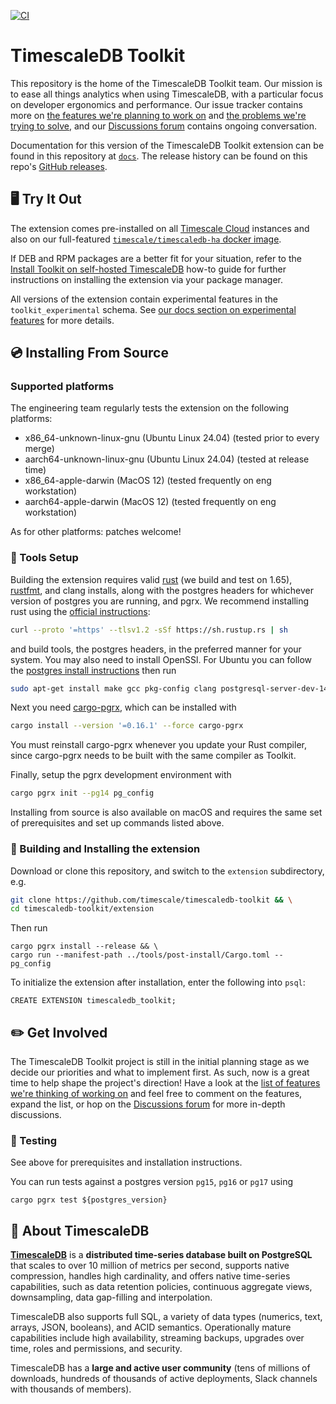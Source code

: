 [![CI](https://github.com/timescale/timescaledb-toolkit/actions/workflows/ci.yml/badge.svg?branch=main)](https://github.com/timescale/timescaledb-toolkit/actions/workflows/ci.yml)

# TimescaleDB Toolkit

This repository is the home of the TimescaleDB Toolkit team. Our mission is to
ease all things analytics when using TimescaleDB, with a particular focus on
developer ergonomics and performance. Our issue tracker contains more
on [the features we're planning to work on](https://github.com/timescale/timescaledb-toolkit/labels/proposed-feature)
and [the problems we're trying to solve](https://github.com/timescale/timescaledb-toolkit/labels/feature-request),
and our [Discussions forum](https://github.com/timescale/timescaledb-toolkit/discussions) contains ongoing conversation.

Documentation for this version of the TimescaleDB Toolkit extension can be found
in this repository at [`docs`](https://github.com/timescale/timescaledb-toolkit/tree/main/docs).
The release history can be found on this repo's [GitHub releases](https://github.com/timescale/timescaledb-toolkit/releases).

## 🖥 Try It Out

The extension comes pre-installed on all [Timescale Cloud](https://www.timescale.com/products#timescale-cloud) instances and also on our full-featured [`timescale/timescaledb-ha` docker image](https://hub.docker.com/r/timescale/timescaledb-ha).

If DEB and RPM packages are a better fit for your situation, refer to the [Install Toolkit on self-hosted TimescaleDB](https://docs.timescale.com/self-hosted/latest/tooling/install-toolkit/#install-toolkit-on-self-hosted-timescaledb) how-to guide for further instructions on installing the extension via your package manager.

All versions of the extension contain experimental features in the `toolkit_experimental` schema. See [our docs section on experimental features](/docs/README.md#tag-notes) for more details.

## 💿 Installing From Source

### Supported platforms

The engineering team regularly tests the extension on the following platforms:

- x86_64-unknown-linux-gnu (Ubuntu Linux 24.04) (tested prior to every merge)
- aarch64-unknown-linux-gnu (Ubuntu Linux 24.04) (tested at release time)
- x86_64-apple-darwin (MacOS 12) (tested frequently on eng workstation)
- aarch64-apple-darwin (MacOS 12) (tested frequently on eng workstation)

As for other platforms: patches welcome!

### 🔧 Tools Setup

Building the extension requires valid [rust](https://www.rust-lang.org/) (we build and test on 1.65), [rustfmt](https://github.com/rust-lang/rustfmt), and clang installs, along with the postgres headers for whichever version of postgres you are running, and pgrx.
We recommend installing rust using the [official instructions](https://www.rust-lang.org/tools/install):

```bash
curl --proto '=https' --tlsv1.2 -sSf https://sh.rustup.rs | sh
```

and build tools, the postgres headers, in the preferred manner for your system. You may also need to install OpenSSl.
For Ubuntu you can follow the [postgres install instructions](https://www.postgresql.org/download/linux/ubuntu/) then run

```bash
sudo apt-get install make gcc pkg-config clang postgresql-server-dev-14 libssl-dev
```

Next you need [cargo-pgrx](https://github.com/tcdi/pgrx), which can be installed with

```bash
cargo install --version '=0.16.1' --force cargo-pgrx
```

You must reinstall cargo-pgrx whenever you update your Rust compiler, since cargo-pgrx needs to be built with the same compiler as Toolkit.

Finally, setup the pgrx development environment with

```bash
cargo pgrx init --pg14 pg_config
```

Installing from source is also available on macOS and requires the same set of prerequisites and set up commands listed above.

### 💾 Building and Installing the extension

Download or clone this repository, and switch to the `extension` subdirectory, e.g.

```bash
git clone https://github.com/timescale/timescaledb-toolkit && \
cd timescaledb-toolkit/extension
```

Then run

```
cargo pgrx install --release && \
cargo run --manifest-path ../tools/post-install/Cargo.toml -- pg_config
```

To initialize the extension after installation, enter the following into `psql`:

```
CREATE EXTENSION timescaledb_toolkit;
```

## ✏️ Get Involved

The TimescaleDB Toolkit project is still in the initial planning stage as we
decide our priorities and what to implement first. As such, now is a great time
to help shape the project's direction! Have a look at the
[list of features we're thinking of working on](https://github.com/timescale/timescaledb-toolkit/labels/proposed-feature)
and feel free to comment on the features, expand the list, or
hop on the [Discussions forum](https://github.com/timescale/timescaledb-toolkit/discussions) for more in-depth discussions.

### 🔨 Testing

See above for prerequisites and installation instructions.

You can run tests against a postgres version `pg15`, `pg16` or `pg17` using

```
cargo pgrx test ${postgres_version}
```

## 🐯 About TimescaleDB

**[TimescaleDB](https://github.com/timescale/timescaledb)** is a
**distributed time-series database built on PostgreSQL** that scales to
over 10 million of metrics per second, supports native compression,
handles high cardinality, and offers native time-series capabilities,
such as data retention policies, continuous aggregate views,
downsampling, data gap-filling and interpolation.

TimescaleDB also supports full SQL, a variety of data types (numerics,
text, arrays, JSON, booleans), and ACID semantics. Operationally mature
capabilities include high availability, streaming backups, upgrades over
time, roles and permissions, and security.

TimescaleDB has a **large and active user community** (tens of millions
of downloads, hundreds of thousands of active deployments, Slack channels
with thousands of members).
